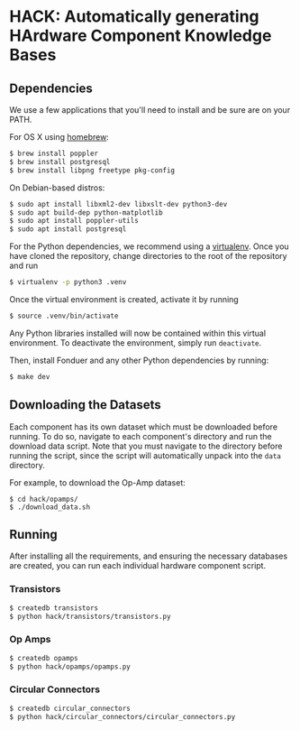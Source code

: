 # HACK: Automatically generating HArdware Component Knowledge Bases

## Dependencies

We use a few applications that you'll need to install and be sure are on your
PATH.

For OS X using [homebrew](https://brew.sh):

```bash
$ brew install poppler
$ brew install postgresql
$ brew install libpng freetype pkg-config
```

On Debian-based distros:

```bash
$ sudo apt install libxml2-dev libxslt-dev python3-dev
$ sudo apt build-dep python-matplotlib
$ sudo apt install poppler-utils
$ sudo apt install postgresql
```

For the Python dependencies, we recommend using a
[virtualenv](https://virtualenv.pypa.io/en/stable/). Once you have cloned the
repository, change directories to the root of the repository and run

```bash
$ virtualenv -p python3 .venv
```

Once the virtual environment is created, activate it by running

```bash
$ source .venv/bin/activate
```

Any Python libraries installed will now be contained within this virtual
environment. To deactivate the environment, simply run `deactivate`.

Then, install Fonduer and any other Python dependencies by running:

```bash
$ make dev
```

## Downloading the Datasets

Each component has its own dataset which must be downloaded before running. To
do so, navigate to each component's directory and run the download data script.
Note that you must navigate to the directory before running the script, since
the script will automatically unpack into the `data` directory.

For example, to download the Op-Amp dataset:

```
$ cd hack/opamps/
$ ./download_data.sh
```

## Running

After installing all the requirements, and ensuring the necessary databases
are created, you can run each individual hardware component script.

### Transistors

```bash
$ createdb transistors
$ python hack/transistors/transistors.py
```

### Op Amps

```bash
$ createdb opamps
$ python hack/opamps/opamps.py
```

### Circular Connectors

```bash
$ createdb circular_connectors
$ python hack/circular_connectors/circular_connectors.py
```
